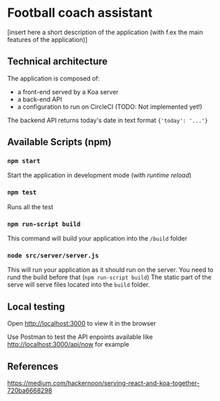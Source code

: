 # Football coach assistant

[insert here a short description of the application (with f.ex the main features of the application)]

## Technical architecture
The application is composed of: 
 - a front-end served by a Koa server
 - a back-end API
 - a configuration to run on CircleCI (TODO: Not implemented yet!)

The backend API returns today's date in text format 
`{'today': '...'}`


## Available Scripts (npm)

### `npm start`

Start the application in development mode (with _runtime reload_)

### `npm test`

Runs all the test

### `npm run-script build`

This command will build your application into the `/build` folder

### `node src/server/server.js`

This will run your application as it should run on the server. You need to rund the build before that (`npm run-script build`)
The static part of the serve will serve files located into the `build` folder.

## Local testing

Open [http://localhost:3000](http://localhost:3000) to view it in the browser

Use Postman to test the API enpoints available like [http://localhost:3000/api/now](http://localhost:3000/api/now) for example

## References
https://medium.com/hackernoon/serving-react-and-koa-together-720ba6668298 



